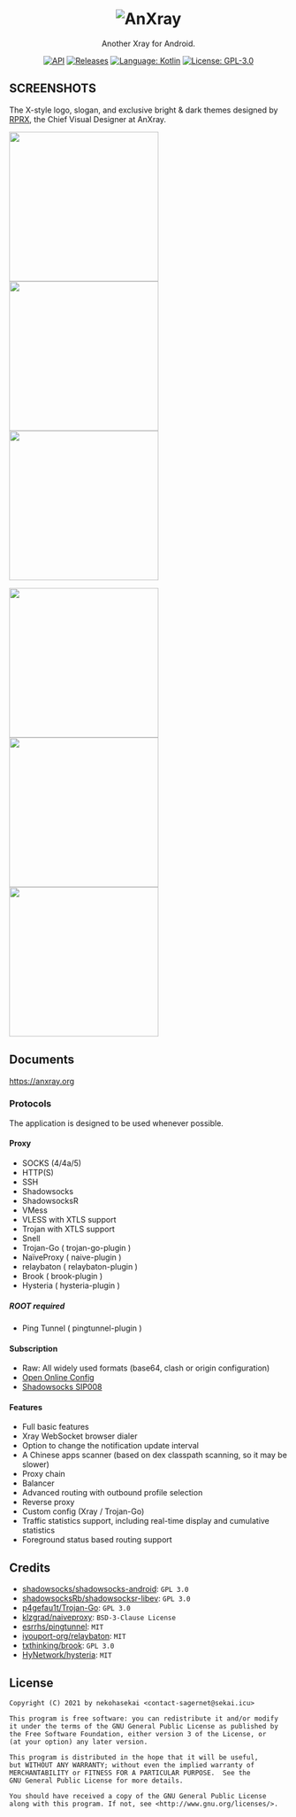 <div align="center">

# ![AnXray](https://github.com/XTLS/AnXray/raw/img/screenshots/0.png)

Another Xray for Android.

[![API](https://img.shields.io/badge/API-21%2B-brightgreen.svg?style=flat)](https://android-arsenal.com/api?level=21)
[![Releases](https://img.shields.io/github/downloads/XTLS/AnXray/total.svg)](https://github.com/XTLS/AnXray/releases)
[![Language: Kotlin](https://img.shields.io/github/languages/top/XTLS/AnXray.svg)](https://github.com/XTLS/AnXray/search?l=kotlin)
[![License: GPL-3.0](https://img.shields.io/badge/license-GPL--3.0-orange.svg)](https://www.gnu.org/licenses/gpl-3.0)

</div>

## SCREENSHOTS

The X-style logo, slogan, and exclusive bright & dark themes designed by [RPRX](https://github.com/rprx), the Chief Visual Designer at AnXray.

<img src="https://github.com/XTLS/AnXray/raw/img/screenshots/1.jpg" width="270"> <img src="https://github.com/XTLS/AnXray/raw/img/screenshots/2.jpg" width="270"> <img src="https://github.com/XTLS/AnXray/raw/img/screenshots/3.jpg" width="270">

<img src="https://github.com/XTLS/AnXray/raw/img/screenshots/4.jpg" width="270"> <img src="https://github.com/XTLS/AnXray/raw/img/screenshots/5.jpg" width="270"> <img src="https://github.com/XTLS/AnXray/raw/img/screenshots/6.jpg" width="270">

## Documents

https://anxray.org

### Protocols

The application is designed to be used whenever possible.

#### Proxy

* SOCKS (4/4a/5)
* HTTP(S)
* SSH
* Shadowsocks
* ShadowsocksR
* VMess
* VLESS with XTLS support
* Trojan with XTLS support
* Snell
* Trojan-Go ( trojan-go-plugin )
* NaïveProxy ( naive-plugin )
* relaybaton ( relaybaton-plugin )
* Brook ( brook-plugin )
* Hysteria ( hysteria-plugin )

##### ROOT required

* Ping Tunnel ( pingtunnel-plugin )

#### Subscription

* Raw: All widely used formats (base64, clash or origin configuration)
* [Open Online Config](https://github.com/Shadowsocks-NET/OpenOnlineConfig)
* [Shadowsocks SIP008](https://shadowsocks.org/en/wiki/SIP008-Online-Configuration-Delivery.html)

#### Features

* Full basic features
* Xray WebSocket browser dialer
* Option to change the notification update interval
* A Chinese apps scanner (based on dex classpath scanning, so it may be slower)
* Proxy chain
* Balancer
* Advanced routing with outbound profile selection
* Reverse proxy
* Custom config (Xray / Trojan-Go)
* Traffic statistics support, including real-time display and cumulative statistics
* Foreground status based routing support

## Credits

<ul>
    <li><a href="https://github.com/shadowsocks/shadowsocks-android">shadowsocks/shadowsocks-android</a>: <code>GPL 3.0</code></li>
    <li><a href="https://github.com/shadowsocksRb/shadowsocksr-libev/blob/master/LICENSE">shadowsocksRb/shadowsocksr-libev</a>: <code>GPL 3.0</code></li>
    <li><a href="https://github.com/p4gefau1t/trojan-go/blob/master/LICENSE">p4gefau1t/Trojan-Go</a>: <code>GPL 3.0</code></li>
    <li><a href="https://github.com/klzgrad/naiveproxy/blob/master/LICENSE">klzgrad/naiveproxy</a>:  <code>BSD-3-Clause License</code></li>
    <li><a href="https://github.com/esrrhs/pingtunnel/blob/master/LICENSE">esrrhs/pingtunnel</a>:  <code>MIT</code></li>
    <li><a href="https://github.com/iyouport-org/relaybaton/blob/ech/LICENSE">iyouport-org/relaybaton</a>:  <code>MIT</code></li>
    <li><a href="https://github.com/txthinking/brook/blob/master/LICENSE">txthinking/brook</a>:  <code>GPL 3.0</code></li>
    <li><a href="https://github.com/HyNetwork/hysteria/blob/master/LICENSE.md">HyNetwork/hysteria</a>:  <code>MIT</code></li>
</ul>

## License

```
Copyright (C) 2021 by nekohasekai <contact-sagernet@sekai.icu>

This program is free software: you can redistribute it and/or modify
it under the terms of the GNU General Public License as published by
the Free Software Foundation, either version 3 of the License, or
(at your option) any later version.

This program is distributed in the hope that it will be useful,
but WITHOUT ANY WARRANTY; without even the implied warranty of
MERCHANTABILITY or FITNESS FOR A PARTICULAR PURPOSE.  See the
GNU General Public License for more details.

You should have received a copy of the GNU General Public License
along with this program. If not, see <http://www.gnu.org/licenses/>.
```